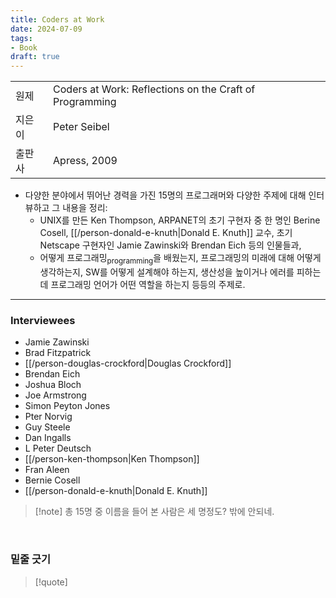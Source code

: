 ```yaml
---
title: Coders at Work
date: 2024-07-09
tags:
- Book
draft: true
---
```


| | |
| --- | --- |
| 원제 | Coders at Work: Reflections on the Craft of Programming|
| 지은이 | Peter Seibel |
| 출판사 | Apress, 2009 |

- 다양한 분야에서 뛰어난 경력을 가진 15명의 프로그래머와 다양한 주제에 대해 인터뷰하고 그 내용을 정리:
    - UNIX를 만든 Ken Thompson, ARPANET의 초기 구현자 중 한 명인 Berine Cosell, [[/person-donald-e-knuth|Donald E. Knuth]] 교수, 초기 Netscape 구현자인 Jamie Zawinski와 Brendan Eich 등의 인물들과,
    - 어떻게 프로그래밍<sub>programming</sub>을 배웠는지, 프로그래밍의 미래에 대해 어떻게 생각하는지, SW를 어떻게 설계해야 하는지, 생산성을 높이거나 에러를 피하는데 프로그래밍 언어가 어떤 역할을 하는지 등등의 주제로.

---
### Interviewees
- Jamie Zawinski
- Brad Fitzpatrick
- [[/person-douglas-crockford|Douglas Crockford]]
- Brendan Eich
- Joshua Bloch
- Joe Armstrong
- Simon Peyton Jones
- Pter Norvig
- Guy Steele
- Dan Ingalls
- L Peter Deutsch
- [[/person-ken-thompson|Ken Thompson]]
- Fran Aleen
- Bernie Cosell
- [[/person-donald-e-knuth|Donald E. Knuth]]

> [!note] 총 15명 중 이름을 들어 본 사람은 세 명정도? 밖에 안되네.

<BR />

### 밑줄 긋기


> [!quote]
